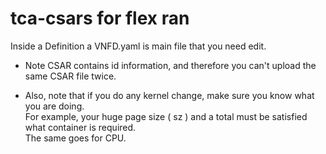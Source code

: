 # tca-csars for flex ran

Inside a Definition a VNFD.yaml is main file that you need edit.

* Note CSAR contains id information, and therefore you can't upload the same CSAR file twice.

* Also, note that if you do any kernel change, make sure you know what you are doing.  
  For example, your huge page size ( sz ) and a total must be satisfied what container is required.   
  The same goes for CPU. 
